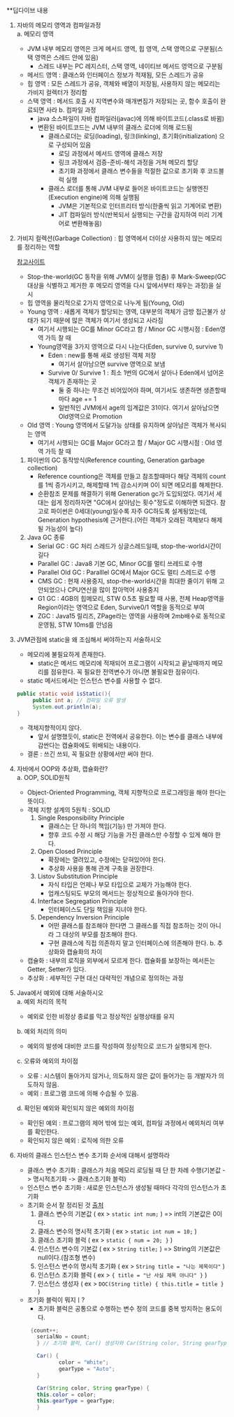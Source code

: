 **딥다이브 내용

1. 자바의 메모리 영역과 컴파일과정<br>
   a. 메모리 영역<br>
   - JVM 내부 메모리 영역은 크게 메서드 영역, 힙 영역, 스택 영역으로 구분됨(스택 영역은 스레드 안에 있음)
     - 스레드 내부는 PC 레지스터, 스택 영역, 네이티브 메서드 영역으로 구분됨
   - 메서드 영역 : 클래스와 인터페이스 정보가 적재됨, 모든 스레드가 공유
   - 힙 영역 : 모든 스레드가 공유, 객체와 배열이 저장됨, 사용하지 않는 메모리는 가비지 컬렉터가 정리함
   - 스택 영역 : 메서드 호출 시 지역변수와 매개변짐가 저장되는 곳, 함수 호출이 완료되면 사라
    b. 컴파일 과정<br>
      - java 소스파일이 자바 컴파일러(javac)에 의해 바이트코드(.class로 바뀜)
      - 변환된 바이트코드는 JVM 내부의 클래스 로더에 의해 로드됨
        - 클래스로더는 로딩(loading), 링크(linking), 초기화(initialization) 으로 구성되어 있음
          - 로딩 과정에서 메서드 영역에 클래스 저장
          - 링크 과정에서 검증-준비-해석 과정을 거쳐 메모리 할당
          - 초기화 과정에서 클래스 변수들을 적절한 값으로 초기화 후 코드블럭 실행
        - 클래스 로더를 통해 JVM 내부로 들어온 바이트코드는 실행엔진(Execution engine)에 의해 실행됨
          - JVM은 기본적으로 인터프리터 방식(한줄씩 읽고 기계어로 변환)
          - JIT 컴파일러 방식(반복되서 실행되는 구간을 감지하여 미리 기계어로 변환해놓음)
    

2. 가비지 컬렉션(Garbage Collection) : 힙 영역에서 더이상 사용하지 않는 메모리를 정리하는 역할<br>

   [참고사이트](https://inpa.tistory.com/entry/JAVA-%E2%98%95-%EA%B0%80%EB%B9%84%EC%A7%80-%EC%BB%AC%EB%A0%89%EC%85%98GC-%EB%8F%99%EC%9E%91-%EC%9B%90%EB%A6%AC-%EC%95%8C%EA%B3%A0%EB%A6%AC%EC%A6%98-%F0%9F%92%AF-%EC%B4%9D%EC%A0%95%EB%A6%AC#%EA%B0%80%EB%B9%84%EC%A7%80_%EC%BB%AC%EB%A0%89%EC%85%98_%EC%95%8C%EA%B3%A0%EB%A6%AC%EC%A6%98_%EC%A2%85%EB%A5%98)
   - Stop-the-world(GC 동작을 위해 JVM이 실행을 멈춤) 후 Mark-Sweep(GC대상을 식별하고 제거한 후 메모리 영역을 다시 앞에서부터 채우는 과정)을 실시
   - 힙 영역을 물리적으로 2가지 영역으로 나누게 됨(Young, Old)
   - Young 영역 : 새롭게 객체가 할당되는 영역, 대부분의 객체가 금방 접근불가 상태가 되기 때문에 많은 객체가 여기서 생성되고 사라짐
     - 여기서 시행되는 GC를 Minor GC라고 함 / Minor GC 시행시점 : Eden영역 가득 찰 때
     - Young영역을 3가지 영역으로 다시 나눈다(Eden, survive 0, survive 1)
       - Eden : new를 통해 새로 생성된 객체 저장
         - 여기서 살아남으면 survive 영역으로 보냄
       - Survive 0/ Survive 1 : 최소 1번의 GC에서 살아나 Eden에서 넘어온 객체가 존재하는 곳
         - 둘 중 하나는 무조건 비어있어야 하며, 여기서도 생존하면 생존할때마다 age += 1
         - 일반적인 JVM에서 age의 임계값은 31이다. 여기서 살아남으면 Old영역으로 Promotion
   - Old 영역 : Young 영역에서 도달가능 상태를 유지하며 살아남은 객체가 복사되는 영역
     - 여기서 시행되는 GC를 Major GC라고 함 / Major GC 시행시점 : Old 영역 가득 찰 때
   1. 파이썬의 GC 동작방식(Reference counting, Generation garbage collection) 
      - Reference countiong은 객체를 만들고 참조할때마다 해당 객체의 count를 1씩 증가시키고, 해제할때 1씩 감소시키며 0이 되면 메모리를 해제한다.
      - 순환참조 문제를 해결하기 위해 Generation gc가 도입되었다. 여기서 세대는 쉽게 정리하자면 "GC에서 살아남는 횟수"정도로 이해하면 되겠다. 참고로 파이썬은 0세대(young)일수록 자주 GC하도록 설계됭었는데, Generation hypothesis에 근거한다.(어린 객체가 오래된 객체보다 해제될 가능성이 높다)
   2. Java GC 종류
      - Serial GC : GC 처리 스레드가 싱글스레드일때, stop-the-world시간이 길다 
      - Parallel GC : Java8 기본 GC, Minor GC를 멀티 쓰레드로 수행
      - Parallel Old GC : Paralllel GC에서 Major GC도 멀티 스레드로 수행
      - CMS GC : 현재 사용중지, stop-the-world시간을 최대한 줄이기 위해 고안되었으나 CPU연산을 많이 잡아먹어 사용중지
      - G1 GC : 4GB의 힙메모리, STW 0.5초 필요할 때 사용, 전체 Heap영역을 Region이라는 영역으로 Eden, Survive0/1 역할을 동적으로 부여
      - ZGC : Java15 릴리즈, ZPage라는 영역을 사용하며 2mb배수로 동적으로 운영됨, STW 10ms를 안넘음

3. JVM관점에 static을 왜 조심해서 써야하는지 서술하시오
   - 메모리에 불필요하게 존재한다.
     - static은 메서드 메모리에 적재되어 프로그램이 시작되고 끝날때까지 메모리를 점유한다. 꼭 필요한 전역변수가 아니면 불필요한 점유이다.
   - static 메서드에서는 인스턴스 변수를 사용할 수 없다.
   ```java
   public static void isStatic(){
        public int a; // 컴파일 오류 발생
        System.out.println(a); 
   }
   ```
   - 객체지향적이지 않다.
     - 앞서 설명했듯이, static은 전역에서 공유한다. 이는 변수를 클래스 내부에 감싼다는 캡슐화에도 위배되는 내용이다.
   - 결론 : 쓰긴 쓰되, 꼭 필요한 상황에서만 써야 한다.

4. 자바에서 OOP와 추상화, 캡슐화란?<br>
   a. OOP, SOLID원칙
    - Object-Oriented Programming, 객체 지향적으로 프로그래밍을 해야 한다는 뜻이다.
    - 객체 지향 설계의 5원칙 : SOLID
      1. Single Responsibility Principle
         - 클래스는 단 하나의 책임(기능) 만 가져야 한다.
         - 향후 코드 수정 시 해당 기능을 가진 클래스만 수정할 수 있게 해야 한다.
      2. Open Closed Principle
         - 확장에는 열려있고, 수정에는 닫혀있어야 한다.
         - 추상화 사용을 통해 관계 구축을 권장한다.
      3. Listov Substitution Principle
         - 자식 타입은 언제나 부모 타입으로 교체가 가능해야 한다.
         - 업캐스팅되도 부모의 메서드는 정상적으로 돌아가야 한다.
      4. Interface Segregation Principle
         - 인터페이스도 단일 책임을 지녀야 한다.
      5. Dependency Inversion Principle
         - 어떤 클래스를 참조해야 한다면 그 클래스를 직접 참조하는 것이 아니라 그 대상의 부모를 참조해야 한다.
         - 구현 클래스에 직접 의존하지 말고 인터페이스에 의존해야 한다.
   b. 추상화와 캡슐화의 차이
    - 캡슐화 : 내부의 로직을 외부에서 모르게 한다. 캡슐화를 보장하는 메서든는 Getter, Setter가 있다. 
    - 추상화 : 세부적인 구현 대신 대략적인 개념으로 정의하는 과정 


5. Java에서 예외에 대해 서술하시오<br>
   a. 예외 처리의 목적<br>
    - 예외로 인한 비정상 종료를 막고 정상적인 실행상태를 유지
   
   b. 예외 처리의 의미<br>
    - 예외의 발생에 대비한 코드를 작성하여 정상적으로 코드가 실행되게 한다.
   
   c. 오류와 예외의 차이점<br>
      - 오류 : 시스템이 돌아가지 않거나, 의도하지 않은 값이 들어가는 등 개발자가 의도하지 않음.
      - 예외 : 프로그램 코드에 의해 수습될 수 있음.
   
   d. 확인된 예외와 확인되지 않은 예외의 차이점<br>
      - 확인된 예외 : 프로그램의 제어 밖에 있는 예외, 컴파일 과정에서 예외처리 여부를 확인한다.
      - 확인되지 않은 예외 : 로직에 의한 오류


6. 자바의 클래스 인스턴스 변수 초기화 순서에 대해서 설명하라
   - 클래스 변수 초기화 : 클래스가 처음 메모리 로딩될 때 단 한 차례 수행(기본값 -> 명시적초기화 -> 클래스초기화 블럭)
   - 인스턴스 변수 초기화 : 새로운 인스턴스가 생성될 때마다 각각의 인스턴스가 초기화
   - 초기화 순서 잘 정리된 것 [출처](https://7357.tistory.com/69)
       1. 클래스 변수의 기본값 ( ex > ```static int num;``` ) => int의 기본값은 0이다.
       2. 클래스 변수의 명시적 초기화 ( ex > ```static int num = 10;``` )
       3. 클래스 초기화 블럭 ( ex > ```static { num = 20; }``` )
       4. 인스턴스 변수의 기본값 ( ex > ```String title;``` ) => String의 기본값은 null이다.(참조형 변수)
       5. 인스턴스 변수의 명시적 초기화 ( ex > ```String title = "나는 제목이다"``` )
       6. 인스턴스 초기화 블럭 ( ex > ```{ title = "난 사실 제목 아니다" }``` )
       7. 인스턴스 생성자 ( ex > ```DOC(String title) { this.title = title }``` )
   - 초기화 블럭이 뭐지ㅣ?
     - 초기화 블럭은 공통으로 수행하는 변수 정의 코드를 중복 방지하는 용도이다.
     ```java
      {count++;
        serialNo = count;
        } // 초기화 블럭, Car() 생성자와 Car(String color, String gearType) 생성자 생성 시 초기화 블럭이 수행된다.

        Car() {
               color = "White";
               gearType = "Auto";
        }

        Car(String color, String gearType) {
        this.color = color;
        this.gearType = gearType;
        }
     ```